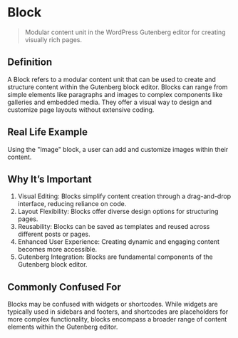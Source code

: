 # Block
>Modular content unit in the WordPress Gutenberg editor for creating visually rich pages.

## Definition

A Block refers to a modular content unit that can be used to create and structure content within the Gutenberg block editor. Blocks can range from simple elements like paragraphs and images to complex components like galleries and embedded media. They offer a visual way to design and customize page layouts without extensive coding.

## Real Life Example

Using the "Image" block, a user can add and customize images within their content.

## Why It’s Important

1. Visual Editing: Blocks simplify content creation through a drag-and-drop interface, reducing reliance on code.
2. Layout Flexibility: Blocks offer diverse design options for structuring pages.
3. Reusability: Blocks can be saved as templates and reused across different posts or pages.
4. Enhanced User Experience: Creating dynamic and engaging content becomes more accessible.
5. Gutenberg Integration: Blocks are fundamental components of the Gutenberg block editor.

## Commonly Confused For

Blocks may be confused with widgets or shortcodes. While widgets are typically used in sidebars and footers, and shortcodes are placeholders for more complex functionality, blocks encompass a broader range of content elements within the Gutenberg editor.